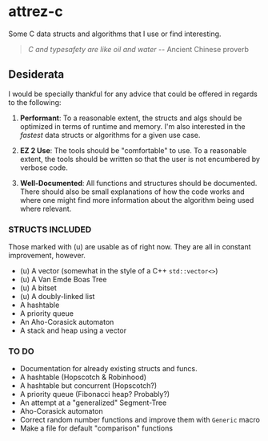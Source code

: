 # attrez-c
Some C data structs and algorithms that I use or find interesting.

> *C and typesafety are like oil and water*
-- Ancient Chinese proverb

## Desiderata
I would be specially thankful for any advice that could be offered in regards to the following:

1. **Performant**: To a reasonable extent, the structs and algs should be optimized in terms of runtime and memory. I'm also interested in the _fastest_ data structs or algorithms for a given use case.
 
2. **EZ 2 Use**: The tools should be "comfortable" to use. To a reasonable extent, the tools should be written so that the user is not encumbered by verbose code.

3. **Well-Documented**: All functions and structures should be documented. There should also be small explanations of how the code works and where one might find more information about the algorithm being used where relevant. 

### STRUCTS INCLUDED
Those marked with (u) are usable as of right now. They are all in constant improvement, however. 
- (u) A vector (somewhat in the style of a C++ `std::vector<>`)
- (u) A Van Emde Boas Tree
- (u) A bitset
- (u) A doubly-linked list
- A hashtable
- A priority queue
- An Aho-Corasick automaton
- A stack and heap using a vector

### TO DO
- Documentation for already existing structs and funcs. 
- A hashtable (Hopscotch & Robinhood)
- A hashtable but concurrent (Hopscotch?)
- A priority queue (Fibonacci heap? Probably?)
- An attempt at a "generalized" Segment-Tree
- Aho-Corasick automaton
- Correct random number functions and improve them with `Generic` macro
- Make a file for default "comparison" functions
